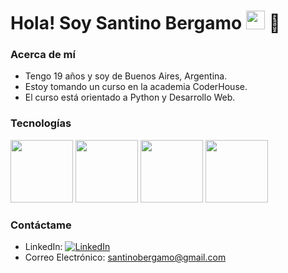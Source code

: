 <h1>Hola! Soy Santino Bergamo <img src="https://raw.githubusercontent.com/iampavangandhi/iampavangandhi/master/gifs/Hi.gif" width="30px"> 🚀</h1>

### Acerca de mí
- Tengo 19 años y soy de Buenos Aires, Argentina.
- Estoy tomando un curso en la academia CoderHouse.
- El curso está orientado a Python y Desarrollo Web.

### Tecnologías
  <img src="https://img.shields.io/badge/-HTML5-333333?style=flat&logo=HTML5" width="100">
  <img src="https://img.shields.io/badge/-CSS3-333333?style=flat&logo=CSS3&logoColor=1572B6" width="100">
  <img src="https://img.shields.io/badge/Python-3670A0?style=flat&logo=python&logoColor=ffdd54" width="100">
  <img src="https://img.shields.io/badge/Django-092E20?style=flat&logo=django&logoColor=green" width="100">

### Contáctame
- LinkedIn: <a href="https://www.linkedin.com/in/santino-bergamo-934475267/"><img alt="LinkedIn" src="https://img.shields.io/badge/LinkedIn-Santino%20Bergamo-blue?style=flat-square&logo=linkedin"></a>
- Correo Electrónico: [santinobergamo@gmail.com](mailto:santinobergamo@gmail.com)
